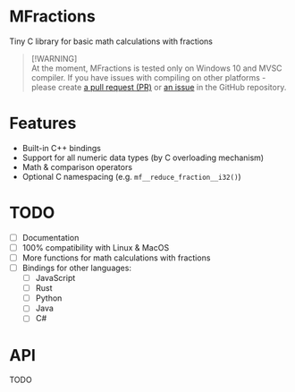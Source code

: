 # MFractions
Tiny C library for basic math calculations with fractions

> [!WARNING]\
> At the moment, MFractions is tested only on Windows 10 and MVSC compiler. If you have issues with compiling on other platforms - please create [a pull request (PR)](https://github.com/dtkdtk/MFractions/pulls) or [an issue](https://github.com/dtkdtk/MFractions/issues) in the GitHub repository.

# Features
- Built-in C++ bindings
- Support for all numeric data types (by C overloading mechanism)
- Math & comparison operators
- Optional C namespacing (e.g. `mf__reduce_fraction__i32()`)

# TODO
- [ ] Documentation
- [ ] 100% compatibility with Linux & MacOS
- [ ] More functions for math calculations with fractions
- [ ] Bindings for other languages:
	- [ ] JavaScript
	- [ ] Rust
	- [ ] Python
	- [ ] Java
	- [ ] C#

# API
TODO
